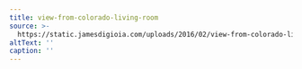 ```yaml
---
title: view-from-colorado-living-room
source: >-
  https://static.jamesdigioia.com/uploads/2016/02/view-from-colorado-living-room.jpg
altText: ''
caption: ''
---
```


